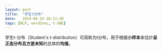 ```yaml
---
layout: post
title:  "学生t分布"
date:   2019-06-24 10:11:30
tags: [NLP, word2vec, t-SNE]
---
```


学生t-分布（Student's t-distribution）可简称为t分布，用于根据**小样本**来估計**呈正态分布且方差未知**的总体的**均值**。